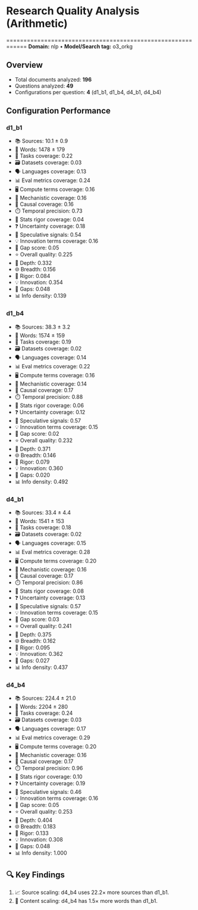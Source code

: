 # Research Quality Analysis (Arithmetic)
============================================================
**Domain:** nlp  •  **Model/Search tag:** o3_orkg

## Overview
- Total documents analyzed: **196**
- Questions analyzed: **49**
- Configurations per question: **4** (d1_b1, d1_b4, d4_b1, d4_b4)

## Configuration Performance

### d1_b1
- 📚 Sources: 10.1 ± 0.9
- 📝 Words: 1478 ± 179
- 🧭 Tasks coverage: 0.22
- 🗃️ Datasets coverage: 0.03
- 🗣️ Languages coverage: 0.13
- 📊 Eval metrics coverage: 0.24
- 🖥️ Compute terms coverage: 0.16
- 🔬 Mechanistic coverage: 0.16
- 🔗 Causal coverage: 0.16
- ⏱️ Temporal precision: 0.73
- 📐 Stats rigor coverage: 0.04
- ❓ Uncertainty coverage: 0.18
- 💭 Speculative signals: 0.54
- 💡 Innovation terms coverage: 0.16
- 🧩 Gap score: 0.05
- ⭐ Overall quality: 0.225
- 🎯 Depth: 0.332
- 🌐 Breadth: 0.156
- 🔬 Rigor: 0.084
- 💡 Innovation: 0.354
- 🧩 Gaps: 0.048
- 📊 Info density: 0.139

### d1_b4
- 📚 Sources: 38.3 ± 3.2
- 📝 Words: 1574 ± 159
- 🧭 Tasks coverage: 0.19
- 🗃️ Datasets coverage: 0.02
- 🗣️ Languages coverage: 0.14
- 📊 Eval metrics coverage: 0.22
- 🖥️ Compute terms coverage: 0.16
- 🔬 Mechanistic coverage: 0.14
- 🔗 Causal coverage: 0.17
- ⏱️ Temporal precision: 0.88
- 📐 Stats rigor coverage: 0.06
- ❓ Uncertainty coverage: 0.12
- 💭 Speculative signals: 0.57
- 💡 Innovation terms coverage: 0.15
- 🧩 Gap score: 0.02
- ⭐ Overall quality: 0.232
- 🎯 Depth: 0.371
- 🌐 Breadth: 0.146
- 🔬 Rigor: 0.079
- 💡 Innovation: 0.360
- 🧩 Gaps: 0.020
- 📊 Info density: 0.492

### d4_b1
- 📚 Sources: 33.4 ± 4.4
- 📝 Words: 1541 ± 153
- 🧭 Tasks coverage: 0.18
- 🗃️ Datasets coverage: 0.02
- 🗣️ Languages coverage: 0.15
- 📊 Eval metrics coverage: 0.28
- 🖥️ Compute terms coverage: 0.20
- 🔬 Mechanistic coverage: 0.16
- 🔗 Causal coverage: 0.17
- ⏱️ Temporal precision: 0.86
- 📐 Stats rigor coverage: 0.08
- ❓ Uncertainty coverage: 0.13
- 💭 Speculative signals: 0.57
- 💡 Innovation terms coverage: 0.15
- 🧩 Gap score: 0.03
- ⭐ Overall quality: 0.241
- 🎯 Depth: 0.375
- 🌐 Breadth: 0.162
- 🔬 Rigor: 0.095
- 💡 Innovation: 0.362
- 🧩 Gaps: 0.027
- 📊 Info density: 0.437

### d4_b4
- 📚 Sources: 224.4 ± 21.0
- 📝 Words: 2204 ± 280
- 🧭 Tasks coverage: 0.24
- 🗃️ Datasets coverage: 0.03
- 🗣️ Languages coverage: 0.17
- 📊 Eval metrics coverage: 0.29
- 🖥️ Compute terms coverage: 0.20
- 🔬 Mechanistic coverage: 0.16
- 🔗 Causal coverage: 0.17
- ⏱️ Temporal precision: 0.96
- 📐 Stats rigor coverage: 0.10
- ❓ Uncertainty coverage: 0.19
- 💭 Speculative signals: 0.46
- 💡 Innovation terms coverage: 0.16
- 🧩 Gap score: 0.05
- ⭐ Overall quality: 0.253
- 🎯 Depth: 0.404
- 🌐 Breadth: 0.183
- 🔬 Rigor: 0.133
- 💡 Innovation: 0.308
- 🧩 Gaps: 0.048
- 📊 Info density: 1.000

## 🔍 Key Findings
1. 📈 Source scaling: d4_b4 uses 22.2× more sources than d1_b1.
2. 📝 Content scaling: d4_b4 has 1.5× more words than d1_b1.